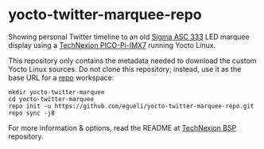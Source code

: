 # yocto-twitter-marquee-repo

Showing personal Twitter timeline to an old [Sigma ASC 333](https://revspace.nl/Lichtkrant_Sigma_ASC_333) LED marquee display using a [TechNexion PICO-Pi-IMX7](https://developer.technexion.com/docs/pico-imx7) running Yocto Linux.

This repository only contains the metadata needed to download the custom Yocto Linux sources. Do not clone this repository; instead, use it as the base URL for a [repo](https://gerrit.googlesource.com/git-repo/+/refs/heads/master/README.md) workspace:

    mkdir yocto-twitter-marquee
    cd yocto-twitter-marquee
    repo init -u https://github.com/egueli/yocto-twitter-marquee-repo.git
    repo sync -j8
    
For more information & options, read the README at [TechNexion BSP](https://github.com/TechNexion/tn-imx-yocto-manifest/tree/hardknott_5.10.y-stable) repository.
